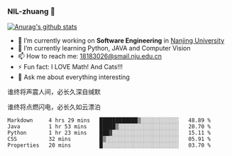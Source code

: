 ### NIL-zhuang 👋

<!--
**NIL-zhuang/NIL-zhuang** is a ✨ _special_ ✨ repository because its `README.md` (this file) appears on your GitHub profile.

Here are some ideas to get you started:

- 🔭 I’m currently working on ...
- 🌱 I’m currently learning ...
- 👯 I’m looking to collaborate on ...
- 🤔 I’m looking for help with ...
- 💬 Ask me about ...
- 📫 How to reach me: ...
- 😄 Pronouns: ...
- ⚡ Fun fact: ...
-->

[![Anurag's github stats](https://github-readme-stats.vercel.app/api?username=NIL-zhuang)](https://github.com/anuraghazra/github-readme-stats)

- 🔭 I’m currently working on **Software Engineering** in [Nanjing University](https://www.nju.edu.cn/)
- 🌱 I’m currently learning Python, JAVA and Computer Vision
- 📫 How to reach me: 18183026@smail.nju.edu.cn
- ⚡ Fun fact: I LOVE Math! And Cats!!!
- 💬 Ask me about everything interesting

谁终将声震人间，必长久深自缄默

谁终将点燃闪电，必长久如云漂泊

<!--START_SECTION:waka-->
```text
Markdown     4 hrs 29 mins   ████████████▒░░░░░░░░░░░░   48.89 % 
Java         1 hr 53 mins    █████▒░░░░░░░░░░░░░░░░░░░   20.70 % 
Python       1 hr 23 mins    ███▓░░░░░░░░░░░░░░░░░░░░░   15.11 % 
CSS          32 mins         █▒░░░░░░░░░░░░░░░░░░░░░░░   05.91 % 
Properties   20 mins         █░░░░░░░░░░░░░░░░░░░░░░░░   03.70 % 
```
<!--END_SECTION:waka-->
